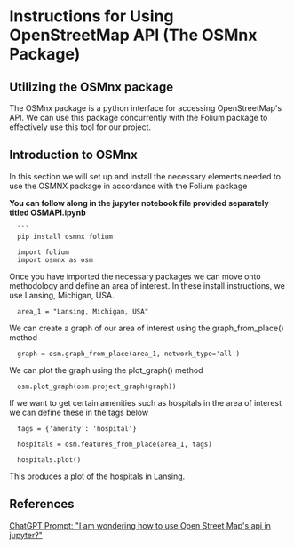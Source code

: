 # Instructions for Using OpenStreetMap API (The OSMnx Package)
## Utilizing the OSMnx package
The OSMnx package is a python interface for accessing OpenStreetMap's API. We can use this package concurrently with the Folium package to effectively use this tool for our project. 


## Introduction to OSMnx
In this section we will set up and install the necessary elements needed to use the OSMNX package in accordance with the Folium package

**You can follow along in the jupyter notebook file provided separately titled OSMAPI.ipynb**

      ```
      pip install osmnx folium
      
      import folium
      import osmnx as osm 
      
      
   Once you have imported the necessary packages we can move onto methodology and define an area of interest. In these install instructions, we use Lansing, Michigan, USA.
      
      area_1 = "Lansing, Michigan, USA"
   We can create a graph of our area of interest using the graph_from_place() method 
      
      graph = osm.graph_from_place(area_1, network_type='all')
      
      
   We can plot the graph using the plot_graph() method
      
      osm.plot_graph(osm.project_graph(graph))
      
   If we want to get certain amenities such as hospitals in the area of interest we can define these in the tags below
      
      tags = {'amenity': 'hospital'}
      
      hospitals = osm.features_from_place(area_1, tags)
      
      hospitals.plot()
   This produces a plot of the hospitals in Lansing. 
      
      
## References
[ChatGPT Prompt: "I am wondering how to use Open Street Map's api in jupyter?"](https://chatgpt.com)









      
